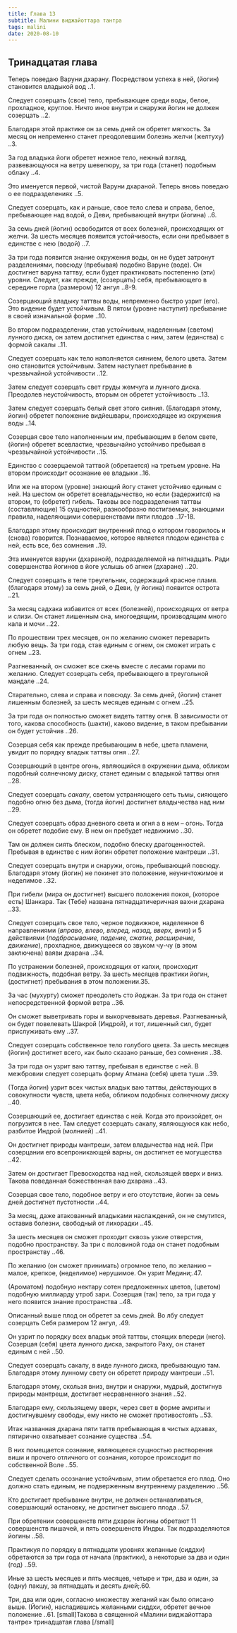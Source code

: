 ```yaml
---
title: Глава 13
subtitle: Малини виджайоттара тантра
tags: malini
date: 2020-08-10
---
```


## Тринадцатая глава
Теперь поведаю Варуни дхарану. Посредством успеха в ней, (йогин) становится владыкой вод ..1.

Следует созерцать (свое) тело, пребывающее среди воды, белое, прохладное, круглое. Ничто иное внутри и снаружи йогин не должен созерцать ..2.

Благодаря этой практике он за семь дней он обретет мягкость. За месяц он непременно станет преодолевшим болезнь желчи (желтуху) ..3.

За год владыка йоги обретет нежное тело, нежный взгляд, развевающуюся на ветру шевелюру, за три года (станет) подобным облаку ..4.

Это именуется первой, чистой Варуни дхараной. Теперь вновь поведаю о ее подразделениях ..5.

Следует созерцать, как и раньше, свое тело слева и справа, белое, пребывающее над водой, о Деви, пребывающей внутри (йогина) ..6.

За семь дней (йогин) освободится от всех болезней, происходящих от желчи. За шесть месяцев появится устойчивость, если они пребывает в единстве с нею (водой) ..7.

За три года появится знание окружения воды, он не будет затронут разделениями, повсюду (пребывая) подобно Варуне (воде). Он достигнет варуна таттву, если будет практиковать постепенно (эти) уровни. Следует, как прежде, (созерцать) себя, пребывающего в середине горла (размером) 12 ангул ..8-9.

Созерцающий владыку таттвы воды, непременно быстро узрит (его). Это видение будет устойчивым. В пятом (уровне наступит) пребывание в своей изначальной форме ..10.

Во втором подразделении, став устойчивым, наделенным (светом) лунного диска, он затем достигнет единства с ним, затем (единства) с формой сакалы ..11.

Следует созерцать как тело наполняется сиянием, белого цвета. Затем оно становится устойчивым. Затем наступает пребывание в чрезвычайной устойчивости ..12.

Затем следует созерцать свет груды жемчуга и лунного диска. Преодолев неустойчивость, вторым он обретет устойчивость ..13.

Затем следует созерцать белый свет этого сияния. (Благодаря этому, йогин) обретет положение видйешвары, происходящее из окружения воды ..14.

Созерцая свое тело наполненным им, пребывающим в белом свете, (йогин) обретет всевластие, чрезвычайно устойчиво пребывая в чрезвычайной устойчивости ..15.

Единство с созерцаемой таттвой (обретается) на третьем уровне. На втором происходит осознание ее владыки ..16.

Или же на втором (уровне) знающий йогу станет устойчиво единым с ней. На шестом он обретет всевладычество, но если (задержится) на втором, то (обретет) гибель. Таковы все подразделения таттвы (составляющие) 15 сущностей, разнообразно постигаемых, знающими правила, наделяющими совершенствами пяти плодов ..17-18.

Благодаря этому происходит внутренний плод о котором говорилось и (снова) говорится. Познаваемое, которое является плодом единства с ней, есть все, без сомнения ..19.

Эта именуется варуни (дхараной), подразделяемой на пятнадцать. Ради совершенства йогинов в йоге услышь об агнеи (дхаране) ..20.

Следует созерцать в теле треугельник, содержащий красное пламя. (благодаря этому) за семь дней, о Деви, (у йогина) появится острота ..21.

За месяц садхака избавится от всех (болезней), происходящих от ветра и слизи. Он станет лишенным сна, многоедящим, производящим много кала и мочи ..22.

По прошествии трех месяцев, он по желанию сможет переварить любую вещь. За три года, став единым с огнем, он сможет играть с огнем ..23.

Разгневанный, он сможет все сжечь вместе с лесами горами по желанию. Следует созерцать себя, пребывающего в треугольной мандале ..24.

Старательно, слева и справа и повсюду. За семь дней, (йогин) станет лишенным болезней, за шесть месяцев единым с огнем ..25.

За три года он полностью сможет видеть таттву огня. В зависимости от того, какова способность (шакти), каково видение, в таком пребывании он будет устойчив ..26.

Созерцая себя как прежде пребывающим в небе, цвета пламени, увидит по порядку владык таттвы огня ..27.

Созерцающий в центре огонь, являющийся в окружении дыма, обликом подобный солнечному диску, станет единым с владыкой таттвы огня ..28.

Следует созерцать _сакалу_, светом устраняющего сеть тьмы, сияющего подобно огню без дыма, (тогда йогин) достигнет владычества над ним ..29.

Следует созерцать образ дневного света и огня а в нем – огонь. Тогда он обретет подобие ему. В нем он пребудет недвижимо ..30.

Там он должен сиять блеском, подобно блеску драгоценностей. Пребывая в единстве с ним йогин обретет положение мантреши ..31.

Следует созерцать внутри и снаружи, огонь, пребывающий повсюду. Благодаря этому (йогин) не покинет это положение, неуничтожимое и неделимое ..32.

При гибели (мира он достигнет) высшего положения покоя, (которое есть) Шанкара. Так (Тебе) названа пятнадцатичеричная вахни дхарана ..33.

Следует созерцать свое тело, черное подвижное, наделенное 6 направлениями (_вправо, влево, вперед, назад, вверх, вниз_) и 5 действиями (_подбрасывание, падение, сжатие, расширение, движение_), прохладное, движущееся со звуком чу-чу (в этом заключена) ваяви дхарана ..34.

По устранении болезней, происходящих от капхи, происходит подвижность, подобная ветру. За шесть месяцев практики йогин, (достигнет) пребывания в этом положении.35.

За час (мухурту) сможет преодолеть сто йоджан. За три года он станет непосредственной формой ветра ..36.

Он сможет выветривать горы и выкорчевывать деревья. Разгневанный, он будет повелевать Шакрой (Индрой), и тот, лишенный сил, будет прислуживать ему ..37.

Следует созерцать собственное тело голубого цвета. За шесть месяцев (йогин) достигнет всего, как было сказано раньше, без сомнения ..38.

За три года он узрит ваю таттву, пребывая в единстве с ней. В межбровии следует созерцать форму Атмана (себя) цвета туши ..39.

(Тогда йогин) узрит всех чистых владык ваю таттвы, действующих в совокупности чувств, цвета неба, обликом подобных солнечному диску ..40.

Созерцающий ее, достигает единства с ней. Когда это произойдет, он погрузится в нее. Там следует созерцать сакалу, являющуюся как небо, разбитое Индрой (молнией) ..41.

Он достигнет природы мантреши, затем владычества над ней. При созерцании его всепроникающей варны, он достигнет ее могущества ..42.

Затем он достигает Превосходства над ней, скользящей вверх и вниз. Такова поведанная божественная ваю дхарана ..43.

Созерцая свое тело, подобное ветру и его отсутствие, йогин за семь дней достигнет пустотности ..44.

За месяц, даже атакованный владыками наслаждений, он не смутится, оставив болезни, свободный от лихорадки ..45.

За шесть месяцев он сможет проходит сквозь узкие отверстия, подобно пространству. За три с половиной года он станет подобным пространству ..46.

По желанию (он сможет принимать) огромное тело, по желанию – малое, крепкое, (неделимое) нерушимое. Он узрит Медини;.47.

(Ароматом) подобную нектару сотен предложенных цветов, (цветом) подобную миллиарду утроб зари. Созерцая (так) тело, за три года у него появится знание пространства ..48.

Описанный выше плод он обретет за семь дней. Во лбу следует созерцать Себя размером 12 ангул, .49.

Он узрит по порядку всех владык этой таттвы, стоящих впереди (него). Созерцая (себя) цвета лунного диска, закрытого Раху, он станет единым с ней ..50.

Следует созерцать сакалу, в виде лунного диска, пребывающую там. Благодаря этому лунному свету он обретет природу мантреши ..51.

Благодаря этому, скользя вниз, внутри и снаружи, мудрый, достигнув природы мантреши, достигает несравненного знания ..52.

Благодаря ему, скользящему вверх, через свет в форме амриты и достигнувшему свободы, ему никто не сможет противостоять ..53.

Итак названная дхарана пяти таттв пребывающая в чистых адхавах, пятирично охватывает сознание существа ..54.

В них помещается сознание, являющееся сущностью растворения виши и прочего отличного от сознания, которое происходит по собственной Воле ..55.

Следует сделать осознание устойчивым, этим обретается его плод. Оно должно стать единым, не подверженным внутреннему разделению ..56.

Кто достигает пребывание внутри, не должен останавливаться, совершающий остановку, не достигнет высшего плода ..57.

При обретении совершенств пяти дхаран йогины обретают 11 совершенств пишачей, и пять совершенств Индры. Так подразделяются йогины ..58.

Практикуя по порядку в пятнадцати уровнях желанные (сиддхи) обретаются за три года от начала (практики), а некоторые за два и один (год) ..59.

Иные за шесть месяцев и пять месяцев, четыре и три, два и один, за (одну) пакшу, за пятнадцать и десять дней;.60.

Три, два или один, согласно множеству желаний как было описано выше. (Йогин), насладившись желанными сиддхи, обретет вечное положение ..61.
[small]Такова в священной «Малини виджайоттара тантре» тринадцатая глава [/small]